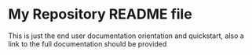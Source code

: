 # My Repository README file

This is just the end user documentation orientation and quickstart, also 
a link to the full documentation should be provided
